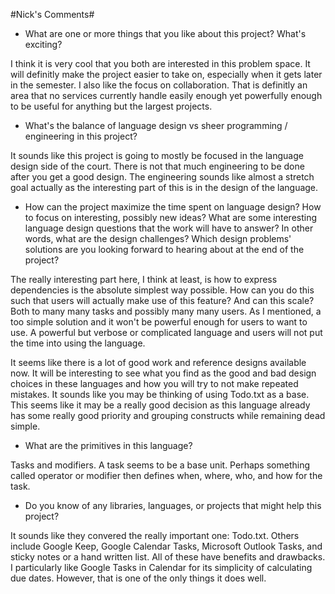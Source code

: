 #Nick's Comments#

* What are one or more things that you like about this project? What's exciting?

I think it is very cool that you both are interested in this problem space. It will definitly make the project easier to take on, especially when it gets later in the semester. I also like the focus on collaboration. That is definitly an area that no services currently handle easily enough yet powerfully enough to be useful for anything but the largest projects.

* What's the balance of language design vs sheer programming / engineering in this project?

It sounds like this project is going to mostly be focused in the language design side of the court. There is not that much engineering to be done after you get a good design. The engineering sounds like almost a stretch goal actually as the interesting part of this is in the design of the language.

* How can the project maximize the time spent on language design? How to focus on interesting, possibly new ideas? What are some interesting language design questions that the work will have to answer? In other words, what are the design challenges? Which design problems' solutions are you looking forward to hearing about at the end of the project?
 
The really interesting part here, I think at least, is how to express dependencies is the absolute simplest way possible. How can you do this such that users will actually make use of this feature? And can this scale? Both to many many tasks and possibly many many users. As I mentioned, a too simple solution and it won't be powerful enough for users to want to use. A powerful but verbose or complicated language and users will not put the time into using the language. 

It seems like there is a lot of good work and reference designs available now. It will be interesting to see what you find as the good and bad design choices in these languages and how you will try to not make repeated mistakes. It sounds like you may be thinking of using Todo.txt as a base. This seems like it may be a really good decision as this language already has some really good priority and grouping constructs while remaining dead simple.

* What are the primitives in this language?
 
Tasks and modifiers. A task seems to be a base unit. Perhaps something called operator or modifier then defines when, where, who, and how for the task.

* Do you know of any libraries, languages, or projects that might help this project?

It sounds like they convered the really important one: Todo.txt. Others include Google Keep, Google Calendar Tasks, Microsoft Outlook Tasks, and sticky notes or a hand written list. All of these have benefits and drawbacks. I particularly like Google Tasks in Calendar for its simplicity of calculating due dates. However, that is one of the only things it does well.
 
